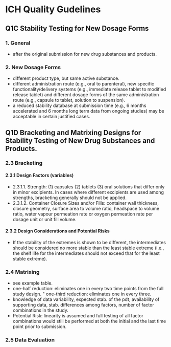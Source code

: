 # ICH Quality Gudelines
## Q1C Stability Testing for New Dosage Forms 
### 1. General
* after the original submission for new drug substances and products.
### 2. New Dosage Forms
* different product type, but same active substance. 
* different administration route (e.g., oral to parenteral), new specific functionality/delivery systems (e.g., immediate release tablet to modified release tablet) and different dosage forms of the same administration route (e.g., capsule to tablet, solution to suspension).
* a reduced stability database at submission time (e.g., 6 months accelerated and 6 months long term data from ongoing studies) may be acceptable in certain justified cases.

## Q1D Bracketing and Matrixing Designs for Stability Testing of New Drug Substances and Products. 
### 2.3 Bracketing
#### 2.3.1 Design Factors (variables)
* 2.3.1.1. Strength: (1) capsules (2) tablets (3) oral solutions that differ only in minor excipients. In cases where different excipients are used among strengths, bracketing generally should not be applied. 
* 2.3.1.2. Container Closure Sizes and/or Fills: container wall thickness, closure geometry, surface area to volume ratio, headspace to volume ratio, water vapour permeation rate or oxygen permeation rate per dosage unit or unit fill volume. 
#### 2.3.2 Design Considerations and Potential Risks
* If the stability of the extremes is shown to be different, the intermediates should be considered no more stable than the least stable extreme (i.e., the shelf life for the intermediates should not exceed that for the least stable extreme).
### 2.4 Matrixing
* see example table. 
* one-half reduction: eliminates one in every two time points from the full study design.
" one-third reduction: eliminates one in every three.  
* knowledge of data variability, expected stab. of the pdt, availability of supporting data, stab. differences among factors, number of factor combinations in the study.
* Potential Risk: linearity is assumed and full testing of all factor combinations would still be performed at both the initial and the last time point prior to submission.
### 2.5 Data Evaluation

